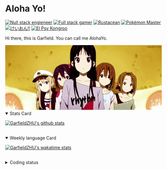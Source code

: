 # Aloha Yo!

[![Null stack engieneer](https://img.shields.io/badge/-Null_stack_engineer-a890f0)](https://github.com/GarfieldZHU)
[![Full stack gamer](https://img.shields.io/badge/-Full_stack_gamer-78c850)](https://steamcommunity.com/profiles/76561198092274492/)
[![Rustacean](https://img.shields.io/badge/-Rustacean-f74c00)](https://www.rust-lang.org/)
[![Pokémon Master](https://img.shields.io/badge/-Pokémon_Master-f8d030)](https://www.pokemon.com/us/pokedex/)
[![けいおん!!](https://img.shields.io/badge/-けいおん!!-f85888)](https://ja.wikipedia.org/wiki/%E6%94%BE%E8%AA%B2%E5%BE%8C%E3%83%86%E3%82%A3%E3%83%BC%E3%82%BF%E3%82%A4%E3%83%A0_(%E3%82%A2%E3%83%AB%E3%83%90%E3%83%A0))
[![El Psy Kongroo](https://img.shields.io/badge/-El_Psy_Kongroo-6890f0)](https://mzh.moegirl.org.cn/zh-hans/El_psy_congroo)


Hi there, this is Garfield. You can call me AlohaYo. 

<img width="640" src="https://raw.githubusercontent.com/GarfieldZHU/GarfieldZHU/master/assets/k-on-5.webp" />


<details open>
<summary>Stats Card</summary>
 
[![GarfieldZHU's github stats](https://github-readme-stats.vercel.app/api?username=GarfieldZHU&show_icons=true&theme=tokyonight)](https://github.com/anuraghazra/github-readme-stats)
 
</details>

<br/>

<details open>
<summary>Weekly language Card</summary>
 
[![GarfieldZHU's wakatime stats](https://github-readme-stats.vercel.app/api/wakatime?username=AlohaYo&theme=nightowl&layout=compact)](https://github.com/GarfieldZHU/GarfieldZHU)


<br/>

</details>

<details>

<summary>Coding status</summary>

<br/>

<!--START_SECTION:waka-->
**🐱 My GitHub Data** 

> 🏆 572 Contributions in the Year 2021
 > 
> 📦 496.5 kB Used in GitHub's Storage 
 > 
> 🚫 Not Opted to Hire
 > 
> 📜 64 Public Repositories 
 > 
> 🔑 36 Private Repositories  
 > 
**I'm an Early 🐤** 

```text
🌞 Morning    144 commits    █████░░░░░░░░░░░░░░░░░░░░   22.86% 
🌆 Daytime    190 commits    ███████░░░░░░░░░░░░░░░░░░   30.16% 
🌃 Evening    218 commits    ████████░░░░░░░░░░░░░░░░░   34.6% 
🌙 Night      78 commits     ███░░░░░░░░░░░░░░░░░░░░░░   12.38%

```


📊 **This Week I Spent My Time On** 

```text
💬 Programming Languages: 
TypeScript               8 hrs 8 mins        ██████████████████░░░░░░░   72.5% 
JSON                     57 mins             ██░░░░░░░░░░░░░░░░░░░░░░░   8.52% 
Groovy                   48 mins             █░░░░░░░░░░░░░░░░░░░░░░░░   7.24% 
Java                     32 mins             █░░░░░░░░░░░░░░░░░░░░░░░░   4.76% 
XML                      24 mins             █░░░░░░░░░░░░░░░░░░░░░░░░   3.57%

🔥 Editors: 
VS Code                  9 hrs 47 mins       █████████████████████░░░░   87.22% 
IntelliJ                 1 hr 26 mins        ███░░░░░░░░░░░░░░░░░░░░░░   12.78%

💻 Operating System: 
Mac                      9 hrs 34 mins       █████████████████████░░░░   85.32% 
Windows                  1 hr 38 mins        ███░░░░░░░░░░░░░░░░░░░░░░   14.68%

```


 Last Updated on 24/12/2021
<!--END_SECTION:waka-->

</details>
